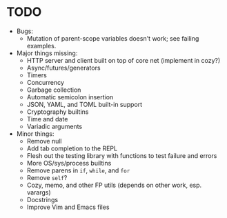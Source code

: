 # TODO

* Bugs:
    * Mutation of parent-scope variables doesn't work; see failing examples.
* Major things missing:
    * HTTP server and client built on top of core net (implement in cozy?)
    * Async/futures/generators
    * Timers
    * Concurrency
    * Garbage collection
    * Automatic semicolon insertion
    * JSON, YAML, and TOML built-in support
    * Cryptography builtins
    * Time and date
    * Variadic arguments
* Minor things:
    * Remove null
    * Add tab completion to the REPL
    * Flesh out the testing library with functions to test failure and errors
    * More OS/sys/process builtins
    * Remove parens in `if`, `while`, and `for`
    * Remove `self`?
    * Cozy, memo, and other FP utils (depends on other work, esp. varargs)
    * Docstrings
    * Improve Vim and Emacs files
